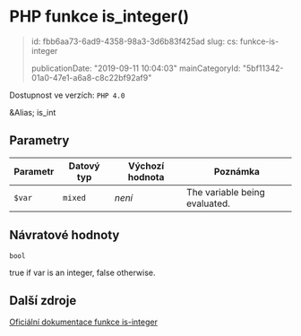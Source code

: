 PHP funkce is_integer()
=======================

> id: fbb6aa73-6ad9-4358-98a3-3d6b83f425ad
> slug:
> 	cs: funkce-is-integer
>
> publicationDate: "2019-09-11 10:04:03"
> mainCategoryId: "5bf11342-01a0-47e1-a6a8-c8c22bf92af9"

Dostupnost ve verzích: `PHP 4.0`

&Alias; <function>is_int</function>


Parametry
--------------

| Parametr | Datový typ | Výchozí hodnota | Poznámka |
|-----|-----|-----|-----|
| `$var` | `mixed` | *není* | The variable being evaluated. |


Návratové hodnoty
----------------

`bool`

true if var is an integer,
false otherwise.

Další zdroje
------------

[Oficiální dokumentace funkce is-integer](https://www.php.net/manual/en/function.is-integer.php)
